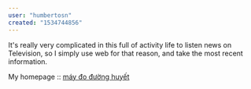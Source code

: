 ```yaml
---
user: "humbertosn"
created: "1534744856"
---
```


It's really very complicated in this full of activity life to listen news 
on Television, so I simply use web for that reason, and take the most recent information.

My homepage :: <a href="https://ytenamgiao.com/">máy đo đường huyết</a>
